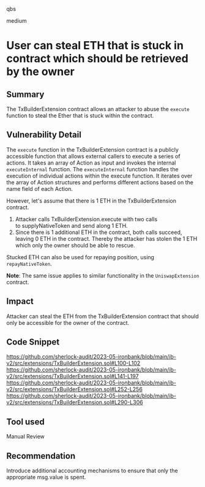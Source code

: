 qbs

medium

# User can steal ETH that is stuck in contract which should be retrieved by the owner

## Summary
The TxBuilderExtension contract allows an attacker to abuse the `execute` function to steal the Ether that is stuck within the contract.
## Vulnerability Detail
The `execute` function in the TxBuilderExtension contract is a publicly accessible function that allows external callers to execute a series of actions. It takes an array of Action as input and invokes the internal `executeInternal` function.
The `executeInternal` function handles the execution of individual actions within the execute function. It iterates over the array of Action structures and performs different actions based on the name field of each Action.

However, let's assume that there is 1 ETH in the TxBuilderExtension contract.
1. Attacker calls TxBuilderExtension.execute with two calls to supplyNativeToken and send along 1 ETH.
2. Since there is 1 additional ETH in the contract, both calls succeed, leaving 0 ETH in the contract. Thereby the attacker has stolen the 1 ETH which only the owner should be able to rescue.

Stucked ETH can also be used for repaying position, using `repayNativeToken`.


**Note**: The same issue applies to similar functionality in the `UniswapExtension` contract.

## Impact
Attacker can steal the ETH from the TxBuilderExtension contract that should only be accessible for the owner of the contract.

## Code Snippet
https://github.com/sherlock-audit/2023-05-ironbank/blob/main/ib-v2/src/extensions/TxBuilderExtension.sol#L100-L102
https://github.com/sherlock-audit/2023-05-ironbank/blob/main/ib-v2/src/extensions/TxBuilderExtension.sol#L141-L197
https://github.com/sherlock-audit/2023-05-ironbank/blob/main/ib-v2/src/extensions/TxBuilderExtension.sol#L252-L256
https://github.com/sherlock-audit/2023-05-ironbank/blob/main/ib-v2/src/extensions/TxBuilderExtension.sol#L290-L306
## Tool used

Manual Review

## Recommendation
Introduce additional accounting mechanisms to ensure that only the appropriate msg.value is spent.
